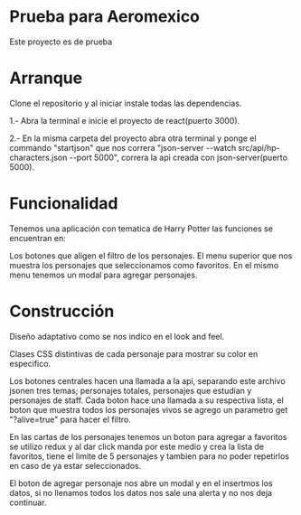 # Prueba para Aeromexico

Este proyecto es de prueba

# Arranque

Clone el repositorio y al iniciar instale todas las dependencias.

1.- Abra la terminal e inicie el proyecto de react(puerto 3000).

2.- En la misma carpeta del proyecto abra otra terminal y ponge el commando "startjson" que nos correra "json-server --watch src/api/hp-characters.json --port 5000", correra la api creada con json-server(puerto 5000).


# Funcionalidad

Tenemos una aplicación con tematica de Harry Potter las funciones se encuentran en:

Los botones que aligen el filtro de los personajes.
El menu superior que nos muestra los personajes que seleccionamos como favoritos.
En el mismo menu tenemos un modal para agregar personajes.

# Construcción

Diseño adaptativo como se nos indico en el look and feel.

Clases CSS distintivas de cada personaje para mostrar su color en especifico.

Los botones centrales hacen una llamada a la api, separando este archivo jsonen tres temas; personajes totales, personajes que estudian y personajes de staff.
Cada boton hace una llamada a su respectiva lista, el boton que muestra todos los personajes vivos se agrego un parametro get "?alive=true" para hacer el filtro.

En las cartas de los personajes tenemos un boton para agregar a favoritos se utilizo redux y al dar click manda  por este medio y crea la lista de favoritos, tiene el limite de 5 personajes y tambien para no poder repetirlos en caso de ya estar seleccionados.

El boton de agregar personaje nos abre un modal y en el insertmos los datos, si no llenamos todos los datos nos sale una alerta y no nos deja continuar.
